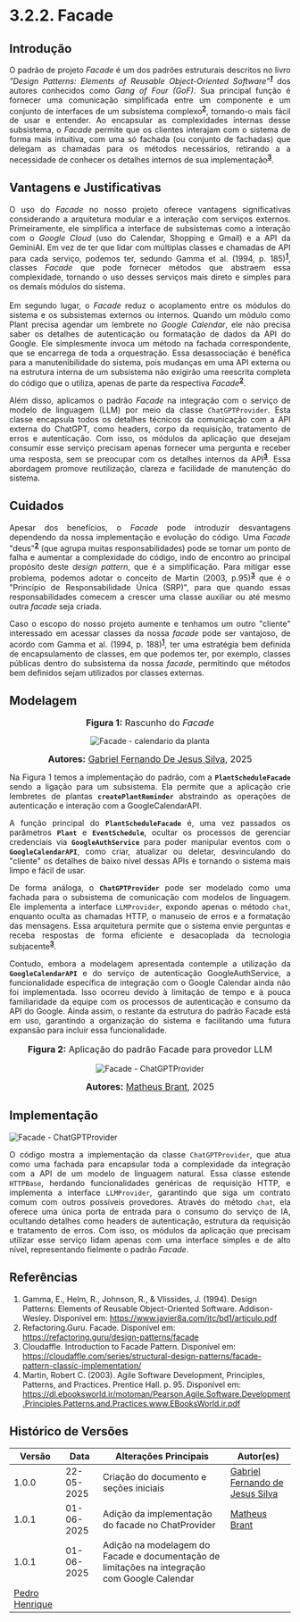 # 3.2.2. Facade

<!-- COLOQUE AS REFERÊNCIAS POR PARÁGRAFO ESCRITO, PODE ENUMERAR E COLOCAR POR NÚMERO, TIPO EM ARTIGO MSM -->

<!-- ESCREVA PELO MENOS 3 PARÁGRAFOS DE CADA TÓPICO, CADA UM COM NO MíNIMO 70 PALAVRAS -->

<!-- NÂO SE LIMITE A ESSES TÓPICOS, MAS MANTENHA A ORDEM RELATIVA -->

## Introdução

<p style="text-align:justify">O padrão de projeto <i>Facade</i> é um dos padrões estruturais descritos no livro <i>"Design Patterns: Elements of Reusable Object-Oriented Software"<sup><a href="https://unbarqdsw2025-1-turma02.github.io/2025.1-T02-G3_PlanteVcMesmo_Entrega_03/#/PadroesDeProjeto/3.2.2.Facade?id=referências"><b>1</b></a></sup></i> dos autores conhecidos como <i>Gang of Four (GoF)</i>. Sua principal função é fornecer uma comunicação simplificada entre um componente e um conjunto de interfaces de um subsistema complexo<sup><a href="https://unbarqdsw2025-1-turma02.github.io/2025.1-T02-G3_PlanteVcMesmo_Entrega_03/#/PadroesDeProjeto/3.2.2.Facade?id=referências"><b>2</b></a></sup>, tornando-o mais fácil de usar e entender. Ao encapsular as complexidades internas desse subsistema, o <i>Facade</i> permite que os clientes interajam com o sistema de forma mais intuitiva, com uma só fachada (ou conjunto de fachadas) que delegam as chamadas para os métodos necessários, retirando a a necessidade de conhecer os detalhes internos de sua implementação<sup><a href="https://unbarqdsw2025-1-turma02.github.io/2025.1-T02-G3_PlanteVcMesmo_Entrega_03/#/PadroesDeProjeto/3.2.2.Facade?id=referências"><b>3</b></a></sup>.</p>

## Vantagens e Justificativas

<p style="text-align:justify"> 
    O uso do <i>Facade</i> no nosso projeto oferece vantagens significativas considerando a arquitetura modular e a interação com serviços externos. Primeiramente, ele simplifica a interface de subsistemas como a interação com o <i>Google Cloud</i> (uso do Calendar, Shopping e Gmail) e a API da GeminiAI. Em vez de ter que lidar com múltiplas classes e chamadas de API para cada serviço, podemos ter, sedundo Gamma et al. (1994, p. 185)<sup><a href="https://unbarqdsw2025-1-turma02.github.io/2025.1-T02-G3_PlanteVcMesmo_Entrega_03/#/PadroesDeProjeto/3.2.2.Facade?id=referências"><b>1</b></a></sup>, classes <i>Facade</i> que pode fornecer métodos que abstraem essa complexidade, tornando o uso desses serviços mais direto e simples para os demais módulos do sistema. <br><br>
    Em segundo lugar, o <i>Facade</i> reduz o acoplamento entre os módulos do sistema e os subsistemas externos ou internos. Quando um módulo como Plant precisa agendar um lembrete no <i>Google Calendar</i>, ele não precisa saber os detalhes de autenticação ou formatação de dados da API do Google. Ele simplesmente invoca um método na fachada correspondente, que se encarrega de toda a orquestração. Essa desassociação é benéfica para a manutenibilidade do sistema, pois mudanças em uma API externa ou na estrutura interna de um subsistema não exigirão uma reescrita completa do código que o utiliza, apenas de parte da respectiva <i>Facade</i><sup><a href="https://unbarqdsw2025-1-turma02.github.io/2025.1-T02-G3_PlanteVcMesmo_Entrega_03/#/PadroesDeProjeto/3.2.2.Facade?id=referências"><b>2</b></a></sup>. </p>
    <p style="text-align:justify">
Além disso, aplicamos o padrão <i>Facade</i> na integração com o serviço de modelo de linguagem (LLM) por meio da classe <code>ChatGPTProvider</code>. Esta classe encapsula todos os detalhes técnicos da comunicação com a API externa do ChatGPT, como headers, corpo da requisição, tratamento de erros e autenticação. Com isso, os módulos da aplicação que desejam consumir esse serviço precisam apenas fornecer uma pergunta e receber uma resposta, sem se preocupar com os detalhes internos da API<sup><a href="#ref3"><b>3</b></a></sup>. Essa abordagem promove reutilização, clareza e facilidade de manutenção do sistema.
</p>


## Cuidados
    
<p style="text-align:justify"> Apesar dos benefícios, o <i>Facade</i> pode introduzir desvantagens dependendo da nossa implementação e evolução do código. Uma <i>Facade</i> "deus"<sup><a href="https://unbarqdsw2025-1-turma02.github.io/2025.1-T02-G3_PlanteVcMesmo_Entrega_03/#/PadroesDeProjeto/3.2.2.Facade?id=referências"><b>2</b></a></sup> (que agrupa muitas responsabilidades) pode se tornar um ponto de falha e aumentar a complexidade do código, indo de encontro ao principal propósito deste <i>design pattern</i>, que é a simplificação. Para mitigar esse problema, podemos adotar o conceito de Martin (2003, p.95)<sup><a href="https://unbarqdsw2025-1-turma02.github.io/2025.1-T02-G3_PlanteVcMesmo_Entrega_03/#/PadroesDeProjeto/3.2.2.Facade?id=referências"><b>3</b></a></sup> que é o "Princípio de Responsabilidade Única (SRP)", para que quando essas responsabilidades comecem a crescer uma classe auxiliar ou até mesmo outra <i>facade</i> seja criada. </p>

<p style="text-align:justify">Caso o escopo do nosso projeto aumente e tenhamos um outro "cliente" interessado em acessar classes da nossa <i>facade</i> pode ser vantajoso, de acordo com Gamma et al. (1994, p. 188)<sup><a href="https://unbarqdsw2025-1-turma02.github.io/2025.1-T02-G3_PlanteVcMesmo_Entrega_03/#/PadroesDeProjeto/3.2.2.Facade?id=referências"><b>1</b></a></sup>,  ter uma estratégia bem definida de encapsulamento de classes, em que podemos ter, por exemplo, classes públicas dentro do subsistema da nossa <i>facade</i>, permitindo que métodos bem definidos sejam utilizados por classes externas.</p>

## Modelagem

<!-- pode fazer um protótipo do que podemos utilizar, tipo um rascunho, mas tente usar o máximo das regras UML -->
<font size="3"><p style="text-align: center"><b>Figura 1:</b> Rascunho do <i>Facade</i></p></font>

<center>

![Facade - calendario da planta](../../assets/rascunho-facade.png)

</center>

<font size="3"><p style="text-align: center"><b>Autores:</b> [Gabriel Fernando De Jesus Silva][MMcLovin], 2025</p></font>

<p style="text-align:justify">Na Figura 1 temos a implementação do padrão, com a <code><b>PlantScheduleFacade</b></code> sendo a ligação para um subsistema. Ela permite que a aplicação crie lembretes de plantas <code><b>createPlantReminder</b></code> abstraindo as operações de autenticação e interação com a GoogleCalendarAPI.</p>

<p style="text-align:justify">A função principal do <code><b>PlantScheduleFacade</b></code> é, uma vez passados os parâmetros <code><b>Plant</b></code> e <code><b>EventSchedule</b></code>, ocultar os processos de gerenciar credenciais via <code><b>GoogleAuthService</code></b> para poder manipular eventos com o <code><b>GoogleCalendarAPI</code></b>, como criar, atualizar ou deletar, desvinculando do "cliente" os detalhes de baixo nível dessas APIs e tornando o sistema mais limpo e fácil de usar.</p>
<p style="text-align:justify">
De forma análoga, o <code><b>ChatGPTProvider</b></code> pode ser modelado como uma fachada para o subsistema de comunicação com modelos de linguagem. Ele implementa a interface <code>LLMProvider</code>, expondo apenas o método <code>chat</code>, enquanto oculta as chamadas HTTP, o manuseio de erros e a formatação das mensagens. Essa arquitetura permite que o sistema envie perguntas e receba respostas de forma eficiente e desacoplada da tecnologia subjacente<sup><a href="#ref3"><b>3</b></a></sup>.
</p>
<p style="text-align:justify">
Contudo, embora a modelagem apresentada contemple a utilização da <code><b>GoogleCalendarAPI</b></code> e do serviço de autenticação GoogleAuthService, a funcionalidade específica de integração com o Google Calendar ainda não foi implementada. Isso ocorreu devido à limitação de tempo e à pouca familiaridade da equipe com os processos de autenticação e consumo da API do Google. Ainda assim, o restante da estrutura do padrão Facade está em uso, garantindo a organização do sistema e facilitando uma futura expansão para incluir essa funcionalidade.
</p>
<font size="3"><p style="text-align: center"><b>Figura 2:</b> Aplicação do padrão Facade para provedor LLM</p></font>

<center>

![Facade - ChatGPTProvider](../../assets/chatprovider-facade.png)

</center>

<font size="3"><p style="text-align: center"><b>Autores:</b> [Matheus Brant][MatheussBrant], 2025</p></font>

## Implementação

![Facade - ChatGPTProvider](../../assets/codigo-facade.png)

<p style="text-align:justify">
O código mostra a implementação da classe <code>ChatGPTProvider</code>, que atua como uma fachada para encapsular toda a complexidade da integração com a API de um modelo de linguagem natural. Essa classe estende <code>HTTPBase</code>, herdando funcionalidades genéricas de requisição HTTP, e implementa a interface <code>LLMProvider</code>, garantindo que siga um contrato comum com outros possíveis provedores. Através do método <code>chat</code>, ela oferece uma única porta de entrada para o consumo do serviço de IA, ocultando detalhes como headers de autenticação, estrutura da requisição e tratamento de erros. Com isso, os módulos da aplicação que precisam utilizar esse serviço lidam apenas com uma interface simples e de alto nível, representando fielmente o padrão <i>Facade</i>.
</p>





## Referências

<!-- padrão mais próximo do ABNT possível -->
1. <a id="#ref1"></a>Gamma, E., Helm, R., Johnson, R., & Vlissides, J. (1994). Design Patterns: Elements of Reusable Object-Oriented Software. Addison-Wesley. Disponível em: https://www.javier8a.com/itc/bd1/articulo.pdf
2. <a id="#ref2"></a>Refactoring.Guru. Facade. Disponível em: https://refactoring.guru/design-patterns/facade
3. <a id="#ref3"></a>Cloudaffle. Introduction to Facade Pattern. Disponível em: https://cloudaffle.com/series/structural-design-patterns/facade-pattern-classic-implementation/
4.  Martin, Robert C. (2003). Agile Software Development, Principles, Patterns, and Practices. Prentice Hall. p. 95. Disponível em: https://dl.ebooksworld.ir/motoman/Pearson.Agile.Software.Development.Principles.Patterns.and.Practices.www.EBooksWorld.ir.pdf

## Histórico de Versões

| Versão | Data       | Alterações Principais                             | Autor(es)        |
|--------|------------|---------------------------------------------------| ---------------- |
| 1.0.0  | 22-05-2025 | Criação do documento e seções iniciais            | [Gabriel Fernando de Jesus Silva][MMcLovin] |
| 1.0.1  | 01-06-2025 | Adição da implementação do facade no ChatProvider            | [Matheus Brant][MatheussBrant] |
| 1.0.1  | 01-06-2025 | Adição na modelagem do Facade e documentação de limitações na integração com Google Calendar
| [Pedro Henrique][PedroHenrique061] |

[artrsousa1]: https://github.com/artrsousa1  
[CaioHabibe]: https://github.com/CaioHabibe  
[caio-felipee]: https://github.com/caio-felipee  
[caiolamego]: https://github.com/caiolamego  
[dcasseb]: https://github.com/dcasseb  
[MMcLovin]: https://github.com/MMcLovin  
[mateusvrs]: https://github.com/mateusvrs  
[MatheussBrant]: https://github.com/MatheussBrant  
[PedroHenrique061]: https://github.com/PedroHenrique061  
[rmatuda]: https://github.com/rmatuda